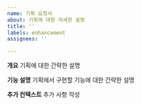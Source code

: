 ```yaml
---
name: 기획 요청서
about: 기획에 대한 자세한 설명
title: ''
labels: enhancement
assignees: ''

---
```


**개요**
기획에 대한 간략한 설명

**기능 설명**
기획에서 구현할 기능에 대한 간략한 설명

**추가 컨텍스트**
추가 사항 작성
